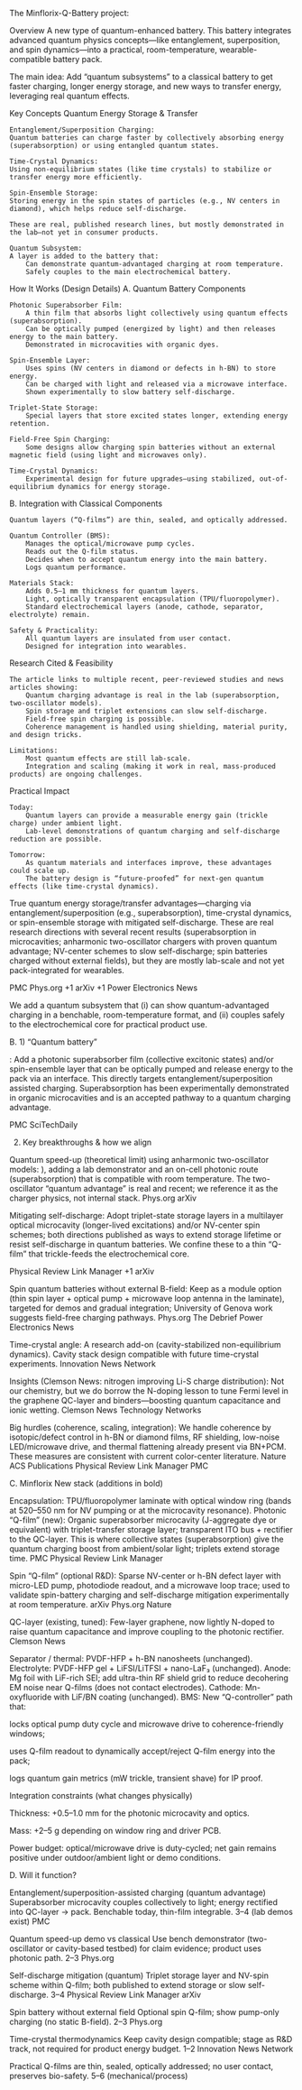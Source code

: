 The Minflorix-Q-Battery project:

Overview
 A new type of quantum-enhanced battery. This battery integrates advanced quantum physics concepts—like entanglement, 
 superposition, and spin dynamics—into a practical, room-temperature, wearable-compatible battery pack.

The main idea:
Add “quantum subsystems” to a classical battery to get faster charging, longer energy storage, 
and new ways to transfer energy, leveraging real quantum effects.

Key Concepts
Quantum Energy Storage & Transfer

    Entanglement/Superposition Charging:
    Quantum batteries can charge faster by collectively absorbing energy (superabsorption) or using entangled quantum states.
   
    Time-Crystal Dynamics:
    Using non-equilibrium states (like time crystals) to stabilize or transfer energy more efficiently.
   
    Spin-Ensemble Storage:
    Storing energy in the spin states of particles (e.g., NV centers in diamond), which helps reduce self-discharge.

    These are real, published research lines, but mostly demonstrated in the lab—not yet in consumer products.

    Quantum Subsystem:
    A layer is added to the battery that:
        Can demonstrate quantum-advantaged charging at room temperature.
        Safely couples to the main electrochemical battery.

How It Works (Design Details)
A. Quantum Battery Components

    Photonic Superabsorber Film:
        A thin film that absorbs light collectively using quantum effects (superabsorption).
        Can be optically pumped (energized by light) and then releases energy to the main battery.
        Demonstrated in microcavities with organic dyes.

    Spin-Ensemble Layer:
        Uses spins (NV centers in diamond or defects in h-BN) to store energy.
        Can be charged with light and released via a microwave interface.
        Shown experimentally to slow battery self-discharge.

    Triplet-State Storage:
        Special layers that store excited states longer, extending energy retention.

    Field-Free Spin Charging:
        Some designs allow charging spin batteries without an external magnetic field (using light and microwaves only).

    Time-Crystal Dynamics:
        Experimental design for future upgrades—using stabilized, out-of-equilibrium dynamics for energy storage.

B. Integration with Classical Components

    Quantum layers (“Q-films”) are thin, sealed, and optically addressed.

    Quantum Controller (BMS):
        Manages the optical/microwave pump cycles.
        Reads out the Q-film status.
        Decides when to accept quantum energy into the main battery.
        Logs quantum performance.

    Materials Stack:
        Adds 0.5–1 mm thickness for quantum layers.
        Light, optically transparent encapsulation (TPU/fluoropolymer).
        Standard electrochemical layers (anode, cathode, separator, electrolyte) remain.

    Safety & Practicality:
        All quantum layers are insulated from user contact.
        Designed for integration into wearables.

Research Cited & Feasibility

    The article links to multiple recent, peer-reviewed studies and news articles showing:
        Quantum charging advantage is real in the lab (superabsorption, two-oscillator models).
        Spin storage and triplet extensions can slow self-discharge.
        Field-free spin charging is possible.
        Coherence management is handled using shielding, material purity, and design tricks.

    Limitations:
        Most quantum effects are still lab-scale.
        Integration and scaling (making it work in real, mass-produced products) are ongoing challenges.

Practical Impact

    Today:
        Quantum layers can provide a measurable energy gain (trickle charge) under ambient light.
        Lab-level demonstrations of quantum charging and self-discharge reduction are possible.

    Tomorrow:
        As quantum materials and interfaces improve, these advantages could scale up.
        The battery design is “future-proofed” for next-gen quantum effects (like time-crystal dynamics).

True quantum energy storage/transfer advantages—charging via entanglement/superposition (e.g., superabsorption), 
time-crystal dynamics, or spin-ensemble storage with mitigated self-discharge. 
These are real research directions with several recent results (superabsorption in microcavities; 
anharmonic two-oscillator chargers with proven quantum advantage; NV-center schemes to slow self-discharge;
spin batteries charged without external fields), but they are mostly lab-scale and not yet pack-integrated for wearables. 

PMC Phys.org +1 arXiv +1
Power Electronics News

 We add a quantum subsystem that (i) 
can show quantum-advantaged charging in a benchable, room-temperature format, and (ii) couples
safely to the electrochemical core for practical product use.

B. 1) “Quantum battery” 

: Add a photonic superabsorber film (collective excitonic states) 
and/or spin-ensemble layer that can be optically pumped and release energy to the pack via an interface.
This directly targets entanglement/superposition assisted charging. Superabsorption has been experimentally
demonstrated in organic microcavities and is an accepted pathway to a quantum charging advantage. 

PMC
SciTechDaily

2) Key breakthroughs & how we align

Quantum speed-up (theoretical limit) using anharmonic two-oscillator models: ), adding a 
lab demonstrator and an on-cell photonic route (superabsorption) that is compatible with room temperature. 
The two-oscillator “quantum advantage” is real and recent; we reference it as the charger physics,
not internal stack. 
Phys.org
arXiv

Mitigating self-discharge: Adopt triplet-state storage layers in a multilayer optical microcavity
(longer-lived excitations) and/or NV-center spin schemes; both directions published as ways to extend 
storage lifetime or resist self-discharge in quantum batteries. We confine these to a thin “Q-film” that 
trickle-feeds the electrochemical core. 

Physical Review Link Manager
+1 arXiv

Spin quantum batteries without external B-field: Keep as a module option
(thin spin layer + optical pump + microwave loop antenna in the laminate), 
targeted for demos and gradual integration; University of Genova work suggests field-free charging pathways. 
Phys.org The Debrief
Power Electronics News

Time-crystal angle: A research add-on (cavity-stabilized non-equilibrium dynamics).
Cavity stack design compatible with future time-crystal experiments. 
Innovation News Network

Insights (Clemson News: nitrogen improving Li-S charge distribution): Not our chemistry, 
but we do borrow the N-doping lesson to tune Fermi level in the graphene QC-layer 
and binders—boosting quantum capacitance and ionic wetting. 
Clemson News
Technology Networks

Big hurdles (coherence, scaling, integration): We handle coherence by isotopic/defect 
control in h-BN or diamond films, RF shielding, low-noise LED/microwave drive, and thermal
flattening already present via BN+PCM. These measures are consistent with current color-center literature. 
Nature
ACS Publications
Physical Review Link Manager PMC

C.  Minflorix 
New stack (additions in bold)

Encapsulation: TPU/fluoropolymer laminate with optical window ring (bands at 520–550 nm for NV pumping or at the microcavity resonance).
Photonic “Q-film” (new): Organic superabsorber microcavity (J-aggregate dye or equivalent)
with triplet-transfer storage layer; transparent ITO bus + rectifier to the QC-layer. 
This is where collective states (superabsorption) give the quantum charging boost from ambient/solar light; triplets extend storage time. 
PMC
Physical Review Link Manager

Spin “Q-film” (optional R&D): Sparse NV-center or h-BN defect layer with micro-LED pump, 
photodiode readout, and a microwave loop trace; used to validate spin-battery 
charging and self-discharge mitigation experimentally at room temperature. 
arXiv Phys.org
Nature

QC-layer (existing, tuned): Few-layer graphene, now lightly N-doped to 
raise quantum capacitance and improve coupling to the photonic rectifier. 
Clemson News

Separator / thermal: PVDF-HFP + h-BN nanosheets (unchanged).
Electrolyte: PVDF-HFP gel + LiFSI/LiTFSI + nano-LaF₃ (unchanged).
Anode: Mg foil with LiF-rich SEI; add ultra-thin RF shield grid to reduce decohering EM noise near Q-films (does not contact electrodes).
Cathode: Mn-oxyfluoride with LiF/BN coating (unchanged).
BMS: New “Q-controller” path that:

locks optical pump duty cycle and microwave drive to coherence-friendly windows;

uses Q-film readout to dynamically accept/reject Q-film energy into the pack;

logs quantum gain metrics (mW trickle, transient shave) for IP proof.

Integration constraints (what changes physically)

Thickness: +0.5–1.0 mm for the photonic microcavity and optics.

Mass: +2–5 g depending on window ring and driver PCB.

Power budget: optical/microwave drive is duty-cycled; net gain remains positive under outdoor/ambient light or demo conditions.

D. Will it function?

Entanglement/superposition-assisted charging (quantum advantage)	
Superabsorber microcavity couples collectively to light; energy rectified into QC-layer → pack. 
Benchable today, thin-film integrable.	3–4 (lab demos exist) 
PMC

Quantum speed-up demo vs classical	Use bench demonstrator (two-oscillator or cavity-based testbed) for claim evidence;
product uses photonic path.	2–3 
Phys.org

Self-discharge mitigation (quantum)	Triplet storage layer and NV-spin scheme within Q-film; 
both published to extend storage or slow self-discharge.	3–4 
Physical Review Link Manager
arXiv

Spin battery without external field	Optional spin Q-film; show pump-only charging (no static B-field).	2–3 
Phys.org

Time-crystal thermodynamics	Keep cavity design compatible; stage as R&D track, not required for product energy budget.	1–2 
Innovation News Network

Practical Q-films are thin, sealed, optically addressed; no user contact,
preserves bio-safety.	5–6 (mechanical/process)
